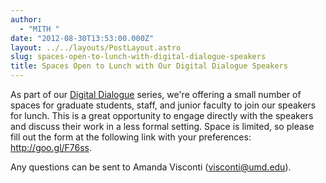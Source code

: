 ```yaml
---
author:
  - "MITH "
date: "2012-08-30T13:53:00.000Z"
layout: ../../layouts/PostLayout.astro
slug: spaces-open-to-lunch-with-digital-dialogue-speakers
title: Spaces Open to Lunch with Our Digital Dialogue Speakers
---
```


As part of our [Digital Dialogue](http://mith.umd.edu/digital-dialogues) series, we're offering a small number of spaces for graduate students, staff, and junior faculty to join our speakers for lunch. This is a great opportunity to engage directly with the speakers and discuss their work in a less formal setting. Space is limited, so please fill out the form at the following link with your preferences: http://goo.gl/F76ss.

Any questions can be sent to Amanda Visconti (visconti@umd.edu).
